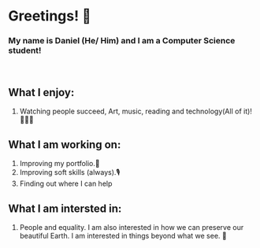 <h1>Greetings! 🤖</h1>
<h3>My name is Daniel (He/ Him) and I am a Computer Science student!</h3>
</br>
<h2>What I enjoy:</h2>
<ol>
  <li>Watching people succeed, Art, music, reading and technology(All of it)!🧑🏽‍💻</li>
</ol> 
<h2>What I am working on:</h2>
<ol>
  <li>Improving my portfolio.📕</li>
  <li>Improving soft skills (always).🎙 </li>
  <li>Finding out where I can help</li>
</ol>
<h2>What I am intersted in:</h2>
<ol>
  <li>People and equality. I am also interested in how we can preserve our beautiful Earth. I am interested in things beyond what we see. 💬</li>
</br>

<!--
**recursiveDan/recursiveDan** is a ✨ _special_ ✨ repository because its `README.md` (this file) appears on your GitHub profile.

Here are some ideas to get you started:

- 🔭 I’m currently working on ...
- 🌱 I’m currently learning ...
- 👯 I’m looking to collaborate on ...
- 🤔 I’m looking for help with ...
- 💬 Ask me about ...
- 📫 How to reach me: ...
- 😄 Pronouns: ...
- ⚡ Fun fact: ...
-->
